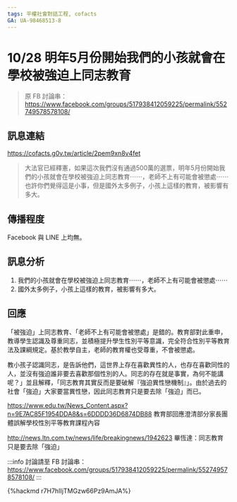 ```yaml
---
tags: 平權社會對話工程, cofacts
GA: UA-98468513-8
---
```


# 10/28 明年5月份開始我們的小孩就會在學校被強迫上同志教育

> 原 FB 討論串：https://www.facebook.com/groups/517938412059225/permalink/552749578578108/

## 訊息連結

https://cofacts.g0v.tw/article/2pem9xn8v4fet

> 大法官已經釋憲，如果這次我們沒有通過500萬的選票，明年5月份開始我們的小孩就會在學校被強迫上同志教育⋯⋯，老師不上有可能會被懲處⋯⋯
> 也許你們覺得這是小事，但是國外太多例子，小孩上這樣的教育，被影響有多大。

## 傳播程度

Facebook 與 LINE 上均無。

## 訊息分析

1. 我們的小孩就會在學校被強迫上同志教育⋯⋯，老師不上有可能會被懲處⋯⋯
2. 國外太多例子，小孩上這樣的教育，被影響有多大。

## 回應

「被強迫」上同志教育、「老師不上有可能會被懲處」是錯的。教育部對此重申，教導學生認識及尊重同志，並積極提升學生性別平等意識，完全符合性別平等教育法及課綱規定。基於教學自主，老師的教育權也受尊重，不會被懲處。

教小孩子認識同志，是告訴他們，這世界上存在喜歡異性的人，也存在喜歡同性的人，並沒有強迫誰非要去喜歡那個性別的人。同志的存在就是事實，為何不能講呢？」並且解釋，「同志教育其實反而是要破解『強迫異性戀機制』」。由於過去的社會「強迫」大家要當異性戀，因此同志教育只是要去除「強迫」而已。

https://www.edu.tw/News_Content.aspx?n=9E7AC85F1954DDA8&s=6DDDD36D6874DB88
教育部回應澄清部分家長團體誤解學校性別平等教育課程內容	

http://news.ltn.com.tw/news/life/breakingnews/1942623
畢恆達：同志教育只是要去除「強迫」

:::info
討論請至 FB 討論串：https://www.facebook.com/groups/517938412059225/permalink/552749578578108/
:::

{%hackmd r7H7hIIjTMGzw66Pz9AmJA%}